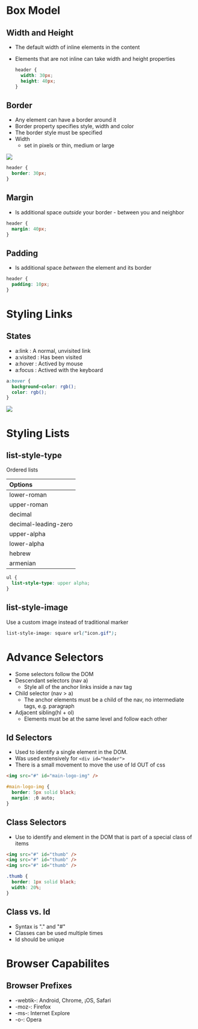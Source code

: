 # Box Model

## Width and Height

- The default width of inline elements in the content
- Elements that are not inline can take width and height properties

  ```css
  header {
    width: 30px;
    height: 40px;
  }
  ```

## Border

- Any element can have a border around it
- Border property specifies style, width and color
- The border style must be specified
- Width
  - set in pixels or thin, medium or large

![](https://i.stack.imgur.com/gieW6.png)

```css
header {
  border: 30px;
}
```

## Margin

- Is additional space _outside_ your border - between you and neighbor

```css
header {
  margin: 40px;
}
```

## Padding

- Is additional space _between_ the element and its border

```css
header {
  padding: 10px;
}
```

# Styling Links

## States

- a:link : A normal, unvisited link
- a:visited : Has been visited
- a:hover : Actived by mouse
- a:focus : Actived with the keyboard

```css
a:hover {
  background-color: rgb();
  color: rgb();
}
```

![](https://webartdevelopers.com/blog/wp-content/uploads/2018/11/icons-hovering.gif)

# Styling Lists

## list-style-type

Ordered lists

| Options              |
| :------------------- |
| lower-roman          |
| upper-roman          |
| decimal              |
| decimal-leading-zero |
| upper-alpha          |
| lower-alpha          |
| hebrew               |
| armenian             |

```css
ul {
  list-style-type: upper alpha;
}
```

## list-style-image

Use a custom image instead of traditional marker

```css
list-style-image: square url("icon.gif");
```

<!-- ## list-style-position

## list-style -->

# Advance Selectors

- Some selectors follow the DOM
- Descendant selectors (nav a)
  - Style all of the anchor links inside a nav tag
- Child selector (nav > a)
  - The anchor elements must be a child of the nav, no intermediate tags, e.g. paragraph
- Adjacent sibling(hl + ol)
  - Elements must be at the same level and follow each other

## Id Selectors

- Used to identify a single element in the DOM.
- Was used extensively for `<div id="header">`
- There is a small movement to move the use of Id OUT of css

```html
<img src="#" id="main-logo-img" />
```

```css
#main-logo-img {
  border: 5px solid black;
  margin: ;0 auto;
}
```

## Class Selectors

- Use to identify and element in the DOM that is part of a special class of items

```html
<img src="#" id="thumb" />
<img src="#" id="thumb" />
<img src="#" id="thumb" />
```

```css
.thumb {
  border: 1px solid black;
  width: 20%;
}
```

## Class vs. Id

- Syntax is "." and "#"
- Classes can be used multiple times
- Id should be unique

# Browser Capabilites

## Browser Prefixes

- -webtik-: Android, Chrome, ¡OS, Safari
- -moz-: Firefox
- -ms-: Internet Explore
- -o-: Opera
